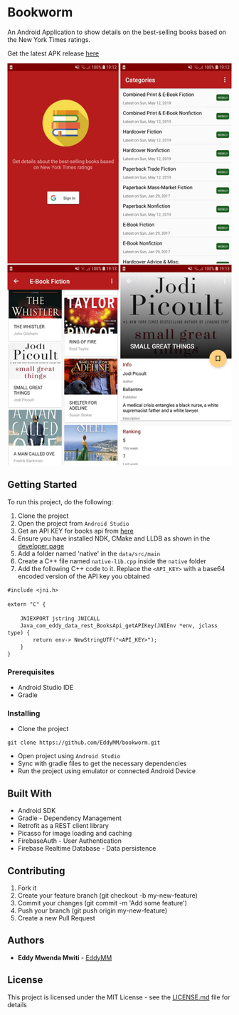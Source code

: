 # Bookworm

An Android Application to show details on the best-selling books based on the New York Times ratings.

Get the latest APK release [here](https://github.com/EddyMM/bookworm/releases)


<img src="github_assets/imgs/intro.jpg" alt="intro" width=250 height=450 /> <img src="github_assets/imgs/categories-screen.jpg" alt="categories" width=250 height=450 /> <img src="github_assets/imgs/book-list.jpg" alt="book list" width=250 height=450 /> <img src="github_assets/imgs/book-detail.jpg" alt="book detail" width=250 height=450 />


## Getting Started

To run this project, do the following:

1. Clone the project
2. Open the project from `Android Studio`
3. Get an API KEY for books api from [here](https://developer.nytimes.com/docs/books-product/1/overview)
4. Ensure you have installed NDK, CMake and LLDB as shown in the [developer page](https://developer.android.com/studio/projects/add-native-code)
5. Add a folder named 'native' in the `data/src/main`
6. Create a C++ file named `native-lib.cpp` inside the `native` folder
7. Add the following C++ code to it. Replace the `<API_KEY>` with a base64 encoded version of the API key you obtained
```
#include <jni.h>

extern "C" {

    JNIEXPORT jstring JNICALL
    Java_com_eddy_data_rest_BooksApi_getAPIKey(JNIEnv *env, jclass type) {
        return env-> NewStringUTF("<API_KEY>");
    }
}
```


### Prerequisites

- Android Studio IDE
- Gradle


### Installing

- Clone the project

```
git clone https://github.com/EddyMM/bookworm.git
```

- Open project using `Android Studio`
- Sync with gradle files to get the necessary dependencies
- Run the project using emulator or connected Android Device


## Built With

- Android SDK
- Gradle - Dependency Management
- Retrofit as a REST client library
- Picasso for image loading and caching 
- FirebaseAuth - User Authentication
- Firebase Realtime Database - Data persistence


## Contributing

1. Fork it
2. Create your feature branch (git checkout -b my-new-feature)
3. Commit your changes (git commit -m 'Add some feature')
4. Push your branch (git push origin my-new-feature)
5. Create a new Pull Request


## Authors

* **Eddy Mwenda Mwiti**  - [EddyMM](https://github.com/EddyMM)

## License

This project is licensed under the MIT License - see the [LICENSE.md](LICENSE.md) file for details
